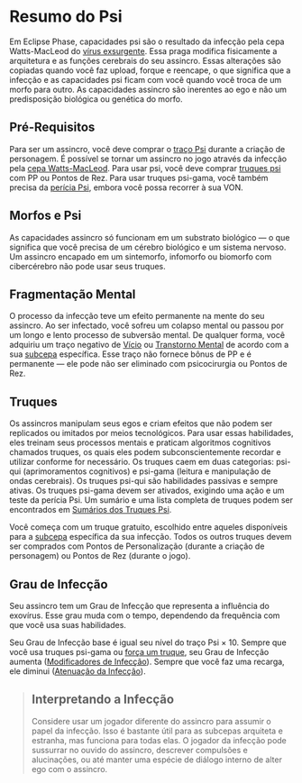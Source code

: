 # Resumo do Psi

Em Eclipse Phase, capacidades psi são o resultado da infecção pela cepa Watts-MacLeod do [vírus exsurgente](../18/13-exsurgent-strains.md#watts-macleod). Essa praga modifica fisicamente a arquitetura e as funções cerebrais do seu assincro. Essas alterações são copiadas quando você faz upload, forque e reencape, o que significa que a infecção e as capacidades psi ficam com você quando você troca de um morfo para outro. As capacidades assincro são inerentes ao ego e não um predisposição biológica ou genética do morfo.

## Pré-Requisitos

Para ser um assincro, você deve comprar o [traço Psi](../04/28-traits.md#psi) durante a criação de personagem. É possível se tornar um assincro no jogo através da infecção pela [cepa Watts-MacLeod](../18/13-exsurgent-strains.md#watts-macleod). Para usar psi, você deve comprar [truques psi](06-psi-sleight-summaries.md) com PP ou Pontos de Rez. Para usar truques psi-gama, você também precisa da [perícia Psi](../04/19-active-skill-list.md#psi), embora você possa recorrer à sua VON.

## Morfos e Psi

As capacidades assincro só funcionam em um substrato biológico — o que significa que você precisa de um cérebro biológico e um sistema nervoso. Um assincro encapado em um sintemorfo, infomorfo ou biomorfo com cibercérebro não pode usar seus truques.

## Fragmentação Mental

O processo da infecção teve um efeito permanente na mente do seu assincro. Ao ser infectado, você sofreu um colapso mental ou passou por um longo e lento processo de subversão mental. De qualquer forma, você adquiriu um traço negativo de [Vício](../04/28-traits.md#vício) ou [Transtorno Mental](../04/28-traits.md#transtorno-mental) de acordo com a sua [subcepa](02-watts-macleod-sub-strains.md) específica. Esse traço não fornece bônus de PP e é permanente — ele pode não ser eliminado com psicocirurgia ou Pontos de Rez.

## Truques

Os assincros manipulam seus egos e criam efeitos que não podem ser replicados ou imitados por meios tecnológicos. Para usar essas habilidades, eles treinam seus processos mentais e praticam algoritmos cognitivos chamados truques, os quais eles podem subconscientemente recordar e utilizar conforme for necessário. Os truques caem em duas categorias: psi-qui (aprimoramentos cognitivos) e psi-gama (leitura e manipulação de ondas cerebrais). Os truques psi-qui são habilidades passivas e sempre ativas. Os truques psi-gama devem ser ativados, exigindo uma ação e um teste da perícia Psi. Um sumário e uma lista completa de truques podem ser encontrados em [Sumários dos Truques Psi](06-psi-sleight-summaries.md).

Você começa com um truque gratuito, escolhido entre aqueles disponíveis para a [subcepa](02-watts-macleod-sub-strains.md) específica da sua infecção. Todos os outros truques devem ser comprados com Pontos de Personalização (durante a criação de personagem) ou Pontos de Rez (durante o jogo).

## Grau de Infecção

Seu assincro tem um Grau de Infecção que representa a influência do exovírus. Esse grau muda com o tempo, dependendo da frequência com que você usa suas habilidades.

Seu Grau de Infecção base é igual seu nível do traço Psi × 10. Sempre que você usa truques psi-gama ou [força um truque](04-using-psi.md#forçando-truques), seu Grau de Infecção aumenta ([Modificadores de Infecção](04-using-psi.md#modificadores-de-infecção)). Sempre que você faz uma recarga, ele diminui ([Atenuação da Infecção](04-using-psi.md#atenuação-da-infecção)).

<blockquote>

## Interpretando a Infecção

Considere usar um jogador diferente do assincro para assumir o papel da infecção. Isso é bastante útil para as subcepas arquiteta e estranha, mas funciona para todas elas. O jogador da infecção pode sussurrar no ouvido do assincro, descrever compulsões e alucinações, ou até manter uma espécie de diálogo interno de alter ego com o assincro.

</blockquote>
